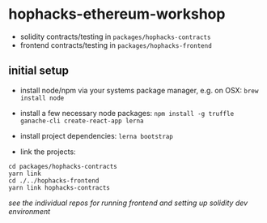 # hophacks-ethereum-workshop

- solidity contracts/testing in `packages/hophacks-contracts`
- frontend contracts/testing in `packages/hophacks-frontend`


## initial setup

- install node/npm via your systems package manager, e.g. on OSX: `brew install node`

- install a few necessary node packages: `npm install -g truffle ganache-cli create-react-app lerna`

- install project dependencies: `lerna bootstrap`

- link the projects:
```
cd packages/hophacks-contracts
yarn link
cd ./../hophacks-frontend
yarn link hophacks-contracts
```

*see the individual repos for running frontend and setting up solidity dev environment*
